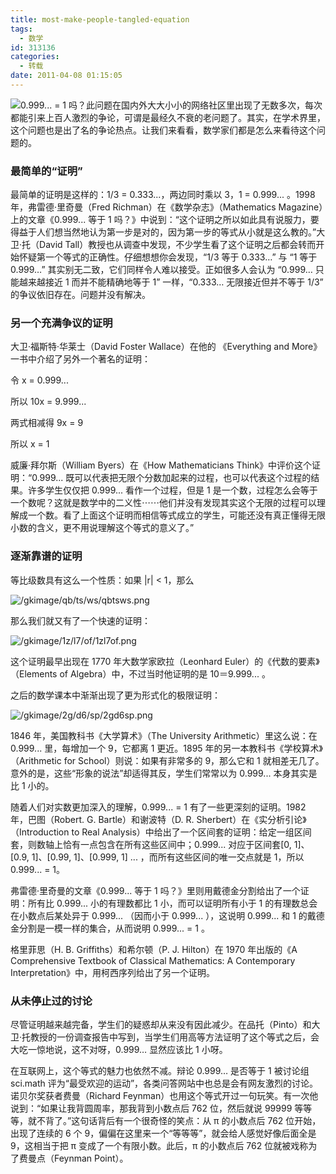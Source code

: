 ```yaml
---
title: most-make-people-tangled-equation
tags:
  - 数学
id: 313136
categories:
  - 转载
date: 2011-04-08 01:15:05
---
```


![](http://www.guokr.com/gkimage/si/f9/66/sif966.png)0.999... = 1 吗？此问题在国内外大大小小的网络社区里出现了无数多次，每次都能引来上百人激烈的争论，可谓是最经久不衰的老问题了。其实，在学术界里，这个问题也是出了名的争论热点。让我们来看看，数学家们都是怎么来看待这个问题的。

### 最简单的“证明”

最简单的证明是这样的：1/3 = 0.333...，两边同时乘以 3，1 = 0.999... 。1998 年，弗雷德·里奇曼（Fred Richman）在《数学杂志》（Mathematics Magazine）上的文章《0.999... 等于 1 吗？》中说到：“这个证明之所以如此具有说服力，要得益于人们想当然地认为第一步是对的，因为第一步的等式从小就是这么教的。”大卫·托（David Tall）教授也从调查中发现，不少学生看了这个证明之后都会转而开始怀疑第一个等式的正确性。仔细想想你会发现，“1/3 等于 0.333…” 与 “1 等于 0.999…” 其实别无二致，它们同样令人难以接受。正如很多人会认为 “0.999… 只能越来越接近 1 而并不能精确地等于 1” 一样，“0.333… 无限接近但并不等于 1/3” 的争议依旧存在。问题并没有解决。

### 另一个充满争议的证明

大卫·福斯特·华莱士（David Foster Wallace）在他的 《Everything and More》一书中介绍了另外一个著名的证明：

令 x = 0.999...

所以 10x = 9.999...

两式相减得 9x = 9

所以 x = 1

威廉·拜尔斯（William Byers）在《How Mathematicians Think》中评价这个证明：“0.999... 既可以代表把无限个分数加起来的过程，也可以代表这个过程的结果。许多学生仅仅把 0.999... 看作一个过程，但是 1 是一个数，过程怎么会等于一个数呢？这就是数学中的二义性⋯⋯他们并没有发现其实这个无限的过程可以理解成一个数。看了上面这个证明而相信等式成立的学生，可能还没有真正懂得无限小数的含义，更不用说理解这个等式的意义了。”

### 逐渐靠谱的证明

等比级数具有这么一个性质：如果 |r| &lt; 1，那么

![/gkimage/qb/ts/ws/qbtsws.png](http://www.guokr.com/gkimage/qb/ts/ws/qbtsws.png)

那么我们就又有了一个快速的证明：

![/gkimage/1z/l7/of/1zl7of.png](http://www.guokr.com/gkimage/1z/l7/of/1zl7of.png)

这个证明最早出现在 1770 年大数学家欧拉（Leonhard Euler）的《代数的要素》（Elements of Algebra）中，不过当时他证明的是 10＝9.999... 。

之后的数学课本中渐渐出现了更为形式化的极限证明：

![/gkimage/2g/d6/sp/2gd6sp.png](http://www.guokr.com/gkimage/2g/d6/sp/2gd6sp.png)

1846 年，美国教科书《大学算术》（The University Arithmetic）里这么说：在 0.999... 里，每增加一个 9，它都离 1 更近。1895 年的另一本教科书《学校算术》（Arithmetic for School）则说：如果有非常多的 9，那么它和 1 就相差无几了。意外的是，这些“形象的说法”却适得其反，学生们常常以为 0.999... 本身其实是比 1 小的。

随着人们对实数更加深入的理解，0.999... = 1 有了一些更深刻的证明。1982 年，巴图（Robert. G. Bartle）和谢波特（D. R. Sherbert）在《实分析引论》（Introduction to Real Analysis）中给出了一个区间套的证明：给定一组区间套，则数轴上恰有一点包含在所有这些区间中；0.999... 对应于区间套[0, 1]、[0.9, 1]、[0.99, 1]、[0.999, 1] ... ，而所有这些区间的唯一交点就是 1，所以 0.999... = 1。

弗雷德·里奇曼的文章《0.999... 等于 1 吗？》里则用戴德金分割给出了一个证明：所有比 0.999... 小的有理数都比 1 小，而可以证明所有小于 1 的有理数总会在小数点后某处异于 0.999... （因而小于 0.999... ），这说明 0.999... 和 1 的戴德金分割是一模一样的集合，从而说明 0.999... = 1 。

格里菲思（H. B. Griffiths）和希尔顿（P. J. Hilton）在 1970 年出版的《A Comprehensive Textbook of Classical Mathematics: A Contemporary Interpretation》中，用柯西序列给出了另一个证明。

### 从未停止过的讨论

尽管证明越来越完备，学生们的疑惑却从来没有因此减少。在品托（Pinto）和大卫·托教授的一份调查报告中写到，当学生们用高等方法证明了这个等式之后，会大吃一惊地说，这不对呀，0.999… 显然应该比 1 小呀。

在互联网上，这个等式的魅力也依然不减。辩论 0.999… 是否等于 1 被讨论组 sci.math 评为“最受欢迎的运动”，各类问答网站中也总是会有网友激烈的讨论。 诺贝尔奖获者费曼（Richard Feynman）也用这个等式开过一句玩笑。有一次他说到：“如果让我背圆周率，那我背到小数点后 762 位，然后就说 99999 等等等，就不背了。”这句话背后有一个很奇怪的笑点：从 π 的小数点后 762 位开始，出现了连续的 6 个 9，偏偏在这里来一个“等等等”，就会给人感觉好像后面全是 9，这相当于把 π 变成了一个有限小数。此后，π 的小数点后 762 位就被戏称为了费曼点（Feynman Point）。